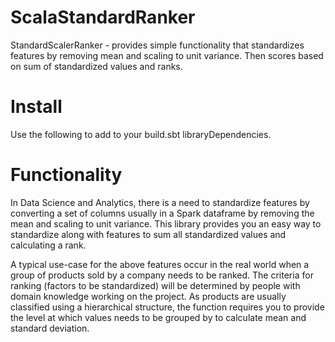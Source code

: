 # ScalaStandardRanker
StandardScalerRanker - provides simple functionality that standardizes features by removing mean and scaling to unit 
variance. Then scores based on sum of standardized values and ranks.

# Install
Use the following to add to your build.sbt libraryDependencies.

# Functionality
In Data Science and Analytics, there is a need to standardize features by converting a set of columns usually in a 
Spark dataframe by removing the mean and scaling to unit variance. This library provides you an easy way to standardize 
along with features to sum all standardized values and calculating a rank. 

A typical use-case for the above features occur in the real world when a group of products sold by a company needs to be 
ranked. The criteria for ranking (factors to be standardized) will be determined by people with domain knowledge working 
on the project. As products are usually classified using a hierarchical structure, the function requires you to provide 
the level at which values needs to be grouped by to calculate mean and standard deviation.
